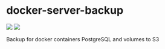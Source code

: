 docker-server-backup
======================

[![](https://images.microbadger.com/badges/image/tecnativa/server-backup.svg)](https://microbadger.com/images/tecnativa/server-backup "Get your own image badge on microbadger.com") [![](https://images.microbadger.com/badges/version/tecnativa/server-backup.svg)](https://microbadger.com/images/tecnativa/server-backup "Get your own version badge on microbadger.com")

Backup for docker containers PostgreSQL and volumes to S3
